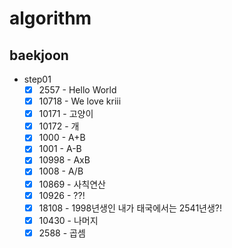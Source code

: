 # algorithm

## baekjoon
- step01
    - [x] 2557 - Hello World
    - [x] 10718 - We love kriii
    - [x] 10171 - 고양이
    - [x] 10172 - 개
    - [x] 1000 - A+B
    - [x] 1001 - A-B
    - [x] 10998 - AxB
    - [x] 1008 - A/B
    - [x] 10869 - 사칙연산
    - [x] 10926 - ??!
    - [x] 18108 - 1998년생인 내가 태국에서는 2541년생?!
    - [x] 10430 - 나머지
    - [x] 2588 - 곱셈